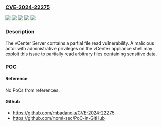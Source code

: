 ### [CVE-2024-22275](https://cve.mitre.org/cgi-bin/cvename.cgi?name=CVE-2024-22275)
![](https://img.shields.io/static/v1?label=Product&message=VMware%20Cloud%20Foundation%20(vCenter%20Server)&color=blue)
![](https://img.shields.io/static/v1?label=Product&message=VMware%20vCenter%20Server&color=blue)
![](https://img.shields.io/static/v1?label=Version&message=5.x%3C%205.1.1%20&color=brighgreen)
![](https://img.shields.io/static/v1?label=Version&message=8.0%3C%208.0%20U2b%20&color=brighgreen)
![](https://img.shields.io/static/v1?label=Vulnerability&message=Partial%20file%20read%20vulnerability&color=brighgreen)

### Description

The vCenter Server contains a partial file read vulnerability. A malicious actor with administrative privileges on the vCenter appliance shell may exploit this issue to partially read arbitrary files containing sensitive data.

### POC

#### Reference
No PoCs from references.

#### Github
- https://github.com/mbadanoiu/CVE-2024-22275
- https://github.com/nomi-sec/PoC-in-GitHub

